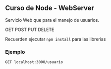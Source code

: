 ## Curso de Node - WebServer

Servicio Web que para el manejo de usuarios.

GET
POST
PUT
DELETE

Recuerden ejecutar ```npm install``` para las librerias

### Ejemplo
```
GET localhost:3000/usuario
```